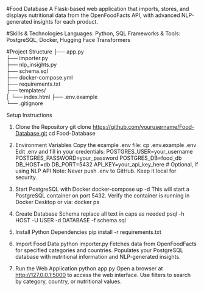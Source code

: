 #Food Database
A Flask-based web application that imports, stores, and displays nutritional data from the OpenFoodFacts API, with advanced NLP-generated insights for each product.

#Skills & Technologies
Languages: Python, SQL
Frameworks & Tools: PostgreSQL, Docker, Hugging Face Transformers

#Project Structure
├── app.py                     
├── importer.py                
├── nlp_insights.py   
├── schema.sql                 
├── docker-compose.yml         
├── requirements.txt           
├── templates/                 
│   └── index.html
├── .env.example              
└── .gitignore               

Setup Instructions
1. Clone the Repository
git clone https://github.com/yourusername/Food-Database.git
cd Food-Database

2. Environment Variables
Copy the example .env file:
cp .env.example .env
Edit .env and fill in your credentials:
POSTGRES_USER=your_username
POSTGRES_PASSWORD=your_password
POSTGRES_DB=food_db
DB_HOST=db
DB_PORT=5432
API_KEY=your_api_key_here  # Optional, if using NLP API
Note: Never push .env to GitHub. Keep it local for security.

3. Start PostgreSQL with Docker
docker-compose up -d
This will start a PostgreSQL container on port 5432.
Verify the container is running in Docker Desktop or via:
docker ps

4. Create Database Schema
replace all text in caps as needed
psql -h HOST -U USER -d DATABASE -f schema.sql

5. Install Python Dependencies
pip install -r requirements.txt

6. Import Food Data
python importer.py
Fetches data from OpenFoodFacts for specified categories and countries.
Populates your PostgreSQL database with nutritional information and NLP-generated insights.

7. Run the Web Application
python app.py
Open a browser at http://127.0.0.1:5000 to access the web interface.
Use filters to search by category, country, or nutritional values.
